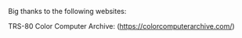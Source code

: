 Big thanks to the following websites:

TRS-80 Color Computer Archive:
(https://colorcomputerarchive.com/)
